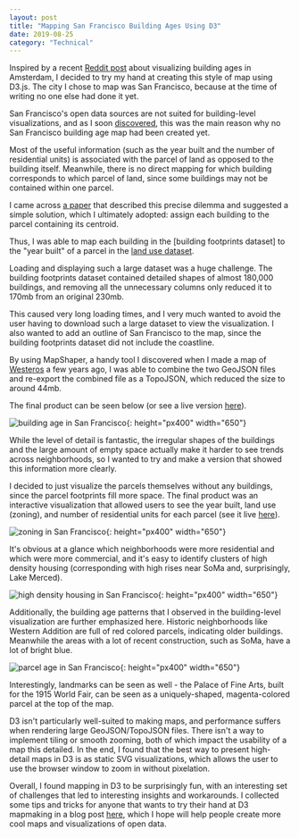 ```yaml
---
layout: post
title: "Mapping San Francisco Building Ages Using D3"
date: 2019-08-25
category: "Technical"
---
```


Inspired by a recent [Reddit post](https://www.reddit.com/r/MapPorn/comments/csf3dw/map_with_the_age_of_the_buildings_of_amsterdam/) about visualizing building ages in Amsterdam, I decided to try my hand at creating this style of map using D3.js.
The city I chose to map was San Francisco, because at the time of writing no one else had done it yet. 

San Francisco's open data sources are not suited for building-level visualizations, and as I soon [discovered](https://www.wired.com/2013/10/how-to-map-building-ages-in-your-home-town/), this was the main reason why no San Francisco building age map had been created yet.

Most of the useful information (such as the year built and the number of residential units) is associated with the parcel of land as opposed to the building itself.
Meanwhile, there is no direct mapping for which building corresponds to which parcel of land, since some buildings may not be contained within one parcel.

I came across [a paper](https://simulationresearch.lbl.gov/sites/all/files/20_-_city_buildings_dataset_-_tianzhen_hong.pdf) that described this precise dilemma and suggested a simple solution, which I ultimately adopted: assign each building to the parcel containing its centroid.

Thus, I was able to map each building in the [building footprints dataset] to the "year built" of a parcel in the [land use dataset](https://data.sfgov.org/Housing-and-Buildings/Land-Use/us3s-fp9q).

Loading and displaying such a large dataset was a huge challenge. 
The building footprints dataset contained detailed shapes of almost 180,000 buildings, and removing all the unnecessary columns only reduced it to 170mb from an original 230mb. 

This caused very long loading times, and I very much wanted to avoid the user having to download such a large dataset to view the visualization. 
I also wanted to add an outline of San Francisco to the map, since the building footprints dataset did not include the coastline.

By using MapShaper, a handy tool I discovered when I made a map of [Westeros](https://yangdanny97.github.io/GoT-interactive-battles-map/) a few years ago, I was able to combine the two GeoJSON files and re-export the combined file as a TopoJSON, which reduced the size to around 44mb.

The final product can be seen below (or see a live version [here](https://yangdanny97.github.io/misc/sf_building_ages/)). 

![building age in San Francisco](https://yangdanny97.github.io/misc/sf_mapping/1.png){: height="px400" width="650"}

While the level of detail is fantastic, the irregular shapes of the buildings and the large amount of empty space actually make it harder to see trends across neighborhoods, so I wanted to try and make a version that showed this information more clearly.

I decided to just visualize the parcels themselves without any buildings, since the parcel footprints fill more space. 
The final product was an interactive visualization that allowed users to see the year built, land use (zoning), and number of residential units for each parcel (see it live [here](https://yangdanny97.github.io/misc/sf_land_use/)).

![zoning in San Francisco](https://yangdanny97.github.io/misc/sf_mapping/2.png){: height="px400" width="650"}

It's obvious at a glance which neighborhoods were more residential and which were more commercial, and it's easy to identify clusters of high density housing (corresponding with high rises near SoMa and, surprisingly, Lake Merced).

![high density housing in San Francisco](https://yangdanny97.github.io/misc/sf_mapping/3.png){: height="px400" width="650"}

Additionally, the building age patterns that I observed in the building-level visualization are further emphasized here. 
Historic neighborhoods like Western Addition are full of red colored parcels, indicating older buildings. Meanwhile the areas with a lot of recent construction, such as SoMa, have a lot of bright blue.

![parcel age in San Francisco](https://yangdanny97.github.io/misc/sf_mapping/4.png){: height="px400" width="650"}

Interestingly, landmarks can be seen as well - the Palace of Fine Arts, built for the 1915 World Fair, can be seen as a uniquely-shaped, magenta-colored parcel at the top of the map.

D3 isn't particularly well-suited to making maps, and performance suffers when rendering large GeoJSON/TopoJSON files. There isn't a way to implement tiling or smooth zooming, both of which impact the usability of a map this detailed. In the end, I found that the best way to present high-detail maps in D3 is as static SVG visualizations, which allows the user to use the browser window to zoom in without pixelation. 

Overall, I found mapping in D3 to be surprisingly fun, with an interesting set of challenges that led to interesting insights and workarounds. I collected some tips and tricks for anyone that wants to try their hand at D3 mapmaking in a blog post [here](https://yangdanny97.github.io/blog/2019/08/24/D3-Mapmaking-Tips), which I hope will help people create more cool maps and visualizations of open data.
